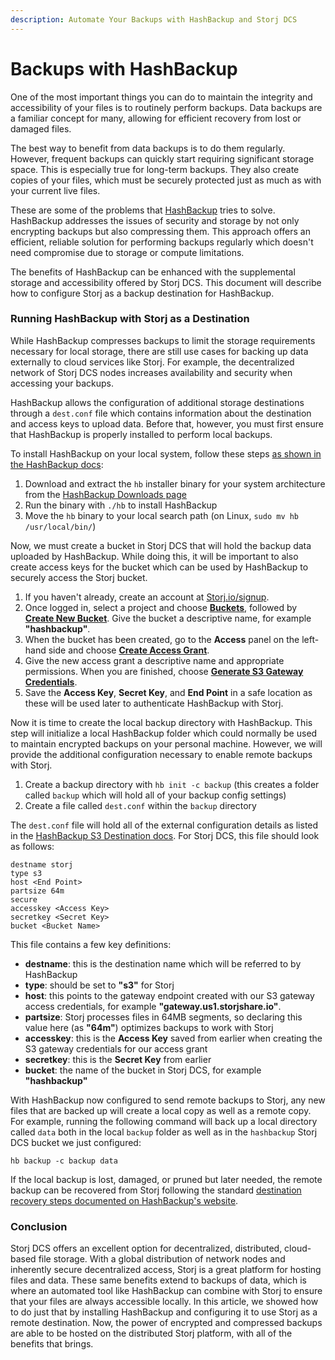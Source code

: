 ```yaml
---
description: Automate Your Backups with HashBackup and Storj DCS
---
```


# Backups with HashBackup

One of the most important things you can do to maintain the integrity and accessibility of your files is to routinely perform backups. Data backups are a familiar concept for many, allowing for efficient recovery from lost or damaged files.

The best way to benefit from data backups is to do them regularly. However, frequent backups can quickly start requiring significant storage space. This is especially true for long-term backups. They also create copies of your files, which must be securely protected just as much as with your current live files.

These are some of the problems that [HashBackup](https://www.hashbackup.com/hashbackup/overview.html) tries to solve. HashBackup addresses the issues of security and storage by not only encrypting backups but also compressing them. This approach offers an efficient, reliable solution for performing backups regularly which doesn't need compromise due to storage or compute limitations.

The benefits of HashBackup can be enhanced with the supplemental storage and accessibility offered by Storj DCS. This document will describe how to configure Storj as a backup destination for HashBackup.

### Running HashBackup with Storj as a Destination

While HashBackup compresses backups to limit the storage requirements necessary for local storage, there are still use cases for backing up data externally to cloud services like Storj. For example, the decentralized network of Storj DCS nodes increases availability and security when accessing your backups.

HashBackup allows the configuration of additional storage destinations through a `dest.conf` file which contains information about the destination and access keys to upload data. Before that, however, you must first ensure that HashBackup is properly installed to perform local backups.

To install HashBackup on your local system, follow these steps [as shown in the HashBackup docs](https://www.hashbackup.com/hashbackup/quickstart.html):

1. Download and extract the `hb` installer binary for your system architecture from the [HashBackup Downloads page](https://www.hashbackup.com/hashbackup/download.html)
2. Run the binary with `./hb` to install HashBackup
3. Move the `hb` binary to your local search path (on Linux, `sudo mv hb /usr/local/bin/`)

Now, we must create a bucket in Storj DCS that will hold the backup data uploaded by HashBackup. While doing this, it will be important to also create access keys for the bucket which can be used by HashBackup to securely access the Storj bucket.

1. If you haven't already, create an account at [Storj.io/signup](https://storj.io/signup).
2. Once logged in, select a project and choose [**Buckets**](../getting-started/satellite-developer-account/objects.md), followed by [**Create New Bucket**](../getting-started/quickstart-objectbrowser.md#creating-buckets). Give the bucket a descriptive name, for example **"hashbackup"**.
3. When the bucket has been created, go to the **Access** panel on the left-hand side and choose [**Create Access Grant**](../getting-started/quickstart-uplink-cli/uploading-your-first-object/create-first-access-grant.md).
4. Give the new access grant a descriptive name and appropriate permissions. When you are finished, choose [**Generate S3 Gateway Credentials**](../getting-started/gateway-mt/#generate-credentials-to-the-gateway-mt).
5. Save the **Access Key**, **Secret Key**, and **End Point** in a safe location as these will be used later to authenticate HashBackup with Storj.

Now it is time to create the local backup directory with HashBackup. This step will initialize a local HashBackup folder which could normally be used to maintain encrypted backups on your personal machine. However, we will provide the additional configuration necessary to enable remote backups with Storj.

1. Create a backup directory with `hb init -c backup` (this creates a folder called `backup` which will hold all of your backup config settings)
2. Create a file called `dest.conf` within the `backup` directory

The `dest.conf` file will hold all of the external configuration details as listed in the [HashBackup S3 Destination docs](https://www.hashbackup.com/hashbackup/destinations/s3.html). For Storj DCS, this file should look as follows:

```
destname storj
type s3
host <End Point>
partsize 64m
secure
accesskey <Access Key>
secretkey <Secret Key>
bucket <Bucket Name>
```

This file contains a few key definitions:

* **destname**: this is the destination name which will be referred to by HashBackup
* **type**: should be set to **"s3"** for Storj
* **host**: this points to the gateway endpoint created with our S3 gateway access credentials, for example **"gateway.us1.storjshare.io"**.
* **partsize**: Storj processes files in 64MB segments, so declaring this value here (as **"64m"**) optimizes backups to work with Storj
* **accesskey**: this is the **Access Key** saved from earlier when creating the S3 gateway credentials for our access grant
* **secretkey**: this is the **Secret Key** from earlier
* **bucket**: the name of the bucket in Storj DCS, for example **"hashbackup"**

With HashBackup now configured to send remote backups to Storj, any new files that are backed up will create a local copy as well as a remote copy. For example, running the following command will back up a local directory called `data` both in the local `backup` folder as well as in the `hashbackup` Storj DCS bucket we just configured:

```
hb backup -c backup data
```

If the local backup is lost, damaged, or pruned but later needed, the remote backup can be recovered from Storj following the standard [destination recovery steps documented on HashBackup's website](https://www.hashbackup.com/hashbackup/quickstart.html#\_recover).

### Conclusion

Storj DCS offers an excellent option for decentralized, distributed, cloud-based file storage. With a global distribution of network nodes and inherently secure decentralized access, Storj is a great platform for hosting files and data. These same benefits extend to backups of data, which is where an automated tool like HashBackup can combine with Storj to ensure that your files are always accessible locally. In this article, we showed how to do just that by installing HashBackup and configuring it to use Storj as a remote destination. Now, the power of encrypted and compressed backups are able to be hosted on the distributed Storj platform, with all of the benefits that brings.

